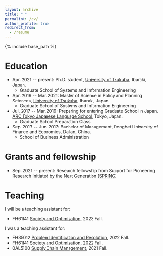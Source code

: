 ```yaml
---
layout: archive
title: " "
permalink: /cv/
author_profile: true
redirect_from:
  - /resume
---
```


{% include base_path %}

Education
======
* Apr. 2021 -- present: Ph.D. student, [University of Tsukuba](https://www.tsukuba.ac.jp/en/), Ibaraki, Japan.
  * Graduate School of Systems and Information Engineering
* Apr. 2019 -- Mar. 2021: Master of Science in Policy and Planning Sciences, [University of Tsukuba](https://www.tsukuba.ac.jp/en/), Ibaraki, Japan.
  * Graduate School of Systems and Information Engineering
* Jul. 2017 -- Mar. 2019: Preparing for entering Graduate School in Japan. [ARC Tokyo Japanese Language School](https://www.arc.ac.jp/Tokyo/en/), Tokyo, Japan.
  * Graduate School Preparation Class
* Sep. 2013 -- Jun. 2017: Bachelor of Management, Dongbei University of Finance and Economics, Dalian, China.
  * School of Business Administration

Grants and fellowship
======
  - Sep. 2021 -- present: Research fellowship from Support for Pioneering Research Initiated by the Next Generation [(SPRING)](https://www.jst.go.jp/jisedai/index.html)

Teaching
======
I will be a teaching assistant for:
 - FH61141 [Society and Optimization](https://kdb.tsukuba.ac.jp/syllabi/2023/FH61141/jpn/0), 2023 Fall.

I was a teaching assistant for:
 - FH35012 [Problem Identification and Resolution](https://kdb.tsukuba.ac.jp/syllabi/2023/FH35012/jpn/0), 2022 Fall.
 - FH61141 [Society and Optimization](https://kdb.tsukuba.ac.jp/syllabi/2023/FH61141/jpn/0), 2022 Fall.
 - 0AL5100 [Supply Chain Management](https://kdb.tsukuba.ac.jp/syllabi/2021/0AL5100/jpn/0), 2021 Fall.
